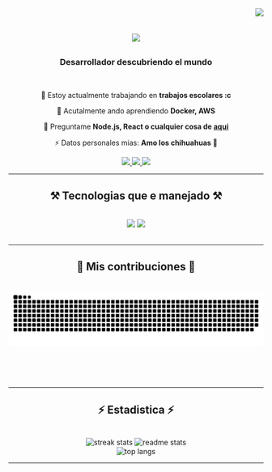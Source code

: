 <img align="right" src="https://visitor-badge.laobi.icu/badge?page_id=lupi5440.lupi5440" />

<h1 align="center">
    <img src="https://readme-typing-svg.herokuapp.com/?font=Righteous&size=35&center=true&vCenter=true&width=500&height=70&duration=4000&lines=Hola+mundo!+👋;+Soy+Juan+Angel!;" />
</h1>

<h3 align="center">Desarrollador descubriendo el mundo</h3>

<br/>

<div align="center">
 
 🔭 Estoy actualmente trabajando en **trabajos escolares :c**
 
 🌱 Acutalmente ando aprendiendo **Docker, AWS**

💬 Preguntame **Node.js, React o cualquier cosa de [aqui](https://github.com/lupi5440/lupi5440/issues)**

⚡ Datos personales mias:  **Amo los chihuahuas 🐶**

 </div>
 
<div align="center"> 
  <a href="mailto:ghost_fire_heart@hotmail.com">
    <img src="https://img.shields.io/badge/Gmail-333333?style=for-the-badge&logo=gmail&logoColor=red" />
  </a>
  <a href="https://www.linkedin.com/in/juan-angel-serrano-carre%C3%B1o-35664b255/" target="_blank">
    <img src="https://img.shields.io/badge/LinkedIn-0077B5?style=for-the-badge&logo=linkedin&logoColor=white" target="_blank" />
  </a>
  <a href="https://github.com/lupi5440" target="_blank">
     <img src="https://img.shields.io/badge/Portfolio-FF5722?style=for-the-badge&logo=todoist&logoColor=white" target="_blank" /> <!-- sqlite, safari, google-chrome are other good icon options -->
  </a>
</div>

 <hr/>
 
<h2 align="center">⚒️ Tecnologias que e manejado ⚒️</h2>
<br/>
<div align="center">
    <img src="https://skillicons.dev/icons?i=react,bootstrap,html,css,vscode,github,git" />
    <img src="https://skillicons.dev/icons?i=nodejs,python,javascript,typescript,express,mongodb,c,java,nextjs,mysql" /><br>
</div>

<br/>
<hr/>

<div align="center">
  <h2>🐍 Mis contribuciones 🐍</h2>
  <br>
  <img alt="snake eating my contributions" src="https://raw.githubusercontent.com/lupi5440/lupi5440/output/github-contribution-grid-snake.svg" />
  
  <br/><br/><br/>
</div>

<hr/>

<h2 align="center">⚡ Estadistica ⚡</h2>
<br>
<div align=center>
  <img width=390 src="https://streak-stats.demolab.com?user=lupi5440&theme=merko" alt="streak stats"/>
  <img width=390 src="https://github-readme-stats.vercel.app/api?username=lupi5440&count_private=true&show_icons=true&theme=react&rank_icon=github&border_radius=10" alt="readme stats" />
  <br/>
  <img width=325 align="center" src="https://github-readme-stats-lupi5440.vercel.app/api/top-langs/?username=lupi5440&hide=HTML&langs_count=8&layout=compact&theme=react&border_radius=10&size_weight=0.5&count_weight=0.5&exclude_repo=github-readme-stats" alt="top langs" />
</div>

<hr/>

<br/>
